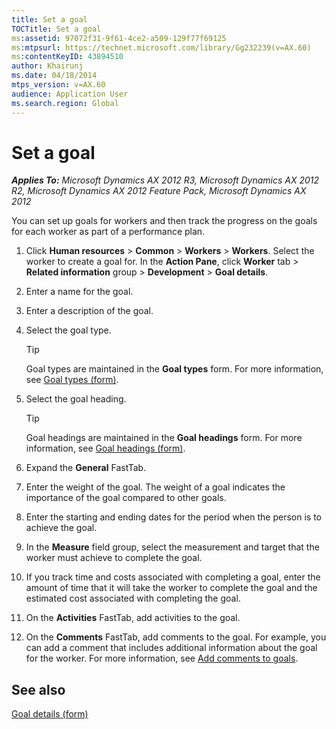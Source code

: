 ```yaml
---
title: Set a goal
TOCTitle: Set a goal
ms:assetid: 97072f31-9f61-4ce2-a509-129f77f69125
ms:mtpsurl: https://technet.microsoft.com/library/Gg232239(v=AX.60)
ms:contentKeyID: 43894510
author: Khairunj
ms.date: 04/18/2014
mtps_version: v=AX.60
audience: Application User
ms.search.region: Global
---
```


# Set a goal 


_**Applies To:** Microsoft Dynamics AX 2012 R3, Microsoft Dynamics AX 2012 R2, Microsoft Dynamics AX 2012 Feature Pack, Microsoft Dynamics AX 2012_

You can set up goals for workers and then track the progress on the goals for each worker as part of a performance plan.

1.  Click **Human resources** \> **Common** \> **Workers** \> **Workers**. Select the worker to create a goal for. In the **Action Pane**, click **Worker** tab \> **Related information** group \> **Development** \> **Goal details**.

2.  Enter a name for the goal.

3.  Enter a description of the goal.

4.  Select the goal type.
    

    > [!TIP]
    > <P>Goal types are maintained in the <STRONG>Goal types</STRONG> form. For more information, see <A href="https://technet.microsoft.com/library/hh208815(v=ax.60)">Goal types (form)</A>.</P>



5.  Select the goal heading.
    

    > [!TIP]
    > <P>Goal headings are maintained in the <STRONG>Goal headings</STRONG> form. For more information, see <A href="https://technet.microsoft.com/library/hh209487(v=ax.60)">Goal headings (form)</A>.</P>



6.  Expand the **General** FastTab.

7.  Enter the weight of the goal. The weight of a goal indicates the importance of the goal compared to other goals.

8.  Enter the starting and ending dates for the period when the person is to achieve the goal.

9.  In the **Measure** field group, select the measurement and target that the worker must achieve to complete the goal.

10. If you track time and costs associated with completing a goal, enter the amount of time that it will take the worker to complete the goal and the estimated cost associated with completing the goal.

11. On the **Activities** FastTab, add activities to the goal.

12. On the **Comments** FastTab, add comments to the goal. For example, you can add a comment that includes additional information about the goal for the worker. For more information, see [Add comments to goals](add-comments-to-goals.md).

## See also

[Goal details (form)](https://technet.microsoft.com/library/hh227645\(v=ax.60\))

  


